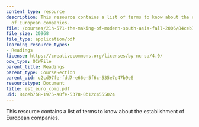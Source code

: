 ```yaml
---
content_type: resource
description: This resource contains a list of terms to know about the establishment
  of European companies.
file: /courses/21h-571-the-making-of-modern-south-asia-fall-2006/84ceb7b81975a0fe53780b12c4555024_est_euro_comp.pdf
file_size: 20968
file_type: application/pdf
learning_resource_types:
- Readings
license: https://creativecommons.org/licenses/by-nc-sa/4.0/
ocw_type: OCWFile
parent_title: Readings
parent_type: CourseSection
parent_uid: c2cd97fe-fdd7-e66e-5f6c-535e7e47b9e6
resourcetype: Document
title: est_euro_comp.pdf
uid: 84ceb7b8-1975-a0fe-5378-0b12c4555024
---
```

This resource contains a list of terms to know about the establishment of European companies.